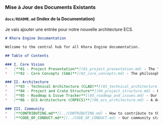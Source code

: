 ### **Mise à Jour des Documents Existants**

#### `docs/README.md` (Index de la Documentation)

Je vais ajouter une entrée pour notre nouvelle architecture ECS.

```markdown
# Khora Engine Documentation

Welcome to the central hub for all Khora Engine documentation.

## Table of Contents

### I. Core Vision
*   [**01 - Project Presentation**](01_project_presentation.md) - The "Why" behind Khora.
*   [**02 - Core Concepts (SAA)**](02_core_concepts.md) - The philosophy of a self-adapting engine.

### II. Architecture
*   [**03 - Technical Architecture (CLAD)**](03_technical_architecture.md) - The Rust implementation pattern.
*   [**04 - Project and Crate Structure**](04_project_structure.md) - How the code is organized.
*   [**05 - Roadmap & Issue Tracker**](05_roadmap_and_issues.md) - Our development plan.
*   [**06 - ECS Architecture (CRPECS)**](06_ecs_architecture.md) - A deep dive into our custom ECS.

### III. Community
*   [**CONTRIBUTING.md**](../CONTRIBUTING.md) - How to contribute to the project.
*   [**CODE_OF_CONDUCT.md**](../CODE_OF_CONDUCT.md) - Our community standards.